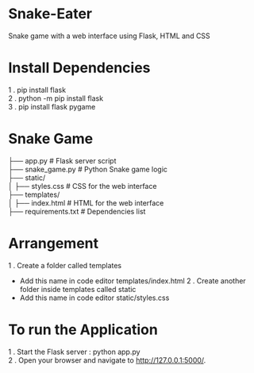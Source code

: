 # Snake-Eater
Snake game with a web interface using Flask, HTML and CSS

# Install Dependencies
1 . pip install flask </br>
2 . python -m pip install flask </br>
3 . pip install flask pygame </br>

# Snake Game
├── app.py              # Flask server script </br>
├── snake_game.py       # Python Snake game logic </br>
├── static/ </br>
│   ├── styles.css      # CSS for the web interface </br>
├── templates/  </br>
│   ├── index.html      # HTML for the web interface </br>
├── requirements.txt    # Dependencies list </br>

# Arrangement 
1 . Create a folder called templates </br>
* Add this name in code editor templates/index.html 
2 . Create another folder inside templates called static </br>
* Add this name in code editor static/styles.css 

# To run the Application
1 . Start the Flask server : python app.py </br>
2 . Open your browser and navigate to http://127.0.0.1:5000/.
